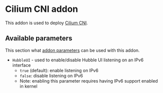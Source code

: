 # Cilium CNI addon

This addon is used to deploy [Cilium CNI](https://cilium.io/).

## Available parameters

This section what [addon parameters][params] can be used with this addon.

[params]: https://docs.kubermatic.com/kubeone/v1.7/guides/addons/#parameters

* `HubbleUI` - used to enable/disable Hubble UI listening on an IPv6 interface
  * `true` (default): enable listening on IPv6
  * `false`: disable listening on IPv6
  * Note: enabling this parameter requires having IPv6 support enabled in kernel
